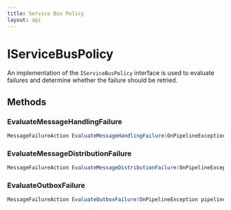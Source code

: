 ```yaml
---
title: Service Bus Policy
layout: api
---
```

# IServiceBusPolicy

An implementation of the `IServiceBusPolicy` interface is used to evaluate failures and determine whether the failure should be retried.

## Methods

### EvaluateMessageHandlingFailure

~~~ c#
MessageFailureAction EvaluateMessageHandlingFailure(OnPipelineException pipelineEvent);
~~~

### EvaluateMessageDistributionFailure

~~~ c#
MessageFailureAction EvaluateMessageDistributionFailure(OnPipelineException pipelineEvent);
~~~

### EvaluateOutboxFailure

~~~ c#
MessageFailureAction EvaluateOutboxFailure(OnPipelineException pipelineEvent);
~~~
